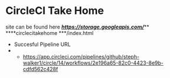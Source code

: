 # CircleCI Take Home
site can be found here
***https://storage.googleapis.com/*****
****circlecitakehome
***/index.html

- Succesful Pipeline URL
- - https://app.circleci.com/pipelines/github/steph-walker1/circle/14/workflows/2e196a65-82c0-4423-8e9b-cdfd562c428f
